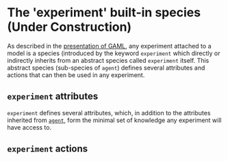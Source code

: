 
# The 'experiment' built-in species (Under Construction)



As described in the [presentation of GAML](Introduction.md), any experiment attached to a model is a species (introduced by the keyword `experiment` which directly or indirectly inherits from an abstract species called `experiment` itself. This abstract species (sub-species of `agent`) defines several attributes and actions that can then be used in any experiment.






## `experiment` attributes
`experiment` defines several attributes, which, in addition to the attributes inherited from [`agent`](AgentBuiltIn.md), form the minimal set of knowledge any experiment will have access to.
 


## `experiment` actions
